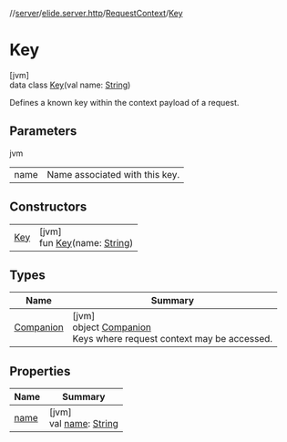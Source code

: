 //[server](../../../../index.md)/[elide.server.http](../../index.md)/[RequestContext](../index.md)/[Key](index.md)

# Key

[jvm]\
data class [Key](index.md)(val name: [String](https://kotlinlang.org/api/latest/jvm/stdlib/kotlin/-string/index.html))

Defines a known key within the context payload of a request.

## Parameters

jvm

| | |
|---|---|
| name | Name associated with this key. |

## Constructors

| | |
|---|---|
| [Key](-key.md) | [jvm]<br>fun [Key](-key.md)(name: [String](https://kotlinlang.org/api/latest/jvm/stdlib/kotlin/-string/index.html)) |

## Types

| Name | Summary |
|---|---|
| [Companion](-companion/index.md) | [jvm]<br>object [Companion](-companion/index.md)<br>Keys where request context may be accessed. |

## Properties

| Name | Summary |
|---|---|
| [name](name.md) | [jvm]<br>val [name](name.md): [String](https://kotlinlang.org/api/latest/jvm/stdlib/kotlin/-string/index.html) |
